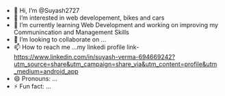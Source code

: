 - 👋 Hi, I’m @Suyash2727
- 👀 I’m interested in web developement, bikes and cars 
- 🌱 I’m currently learning Web Development and working on improving my Communincation and Management Skills
- 💞️ I’m looking to collaborate on ...
- 📫 How to reach me ...my linkedi profile link- https://www.linkedin.com/in/suyash-verma-694669242?utm_source=share&utm_campaign=share_via&utm_content=profile&utm_medium=android_app
- 😄 Pronouns: ...
- ⚡ Fun fact: ... 

<!---
Suyash2727/Suyash2727 is a ✨ special ✨ repository because its `README.md` (this file) appears on your GitHub profile.
You can click the Preview link to take a look at your changes.
--->
